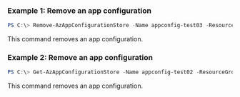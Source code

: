 ### Example 1: Remove an app configuration 
```powershell
PS C:\> Remove-AzAppConfigurationStore -Name appconfig-test03 -ResourceGroupName lucas-manual-test

```

This command removes an app configuration.

### Example 2: Remove an app configuration 
```powershell
PS C:\> Get-AzAppConfigurationStore -Name appconfig-test02 -ResourceGroupName lucas-manual-test | Remove-AzAppConfigurationStore

```

This command removes an app configuration.